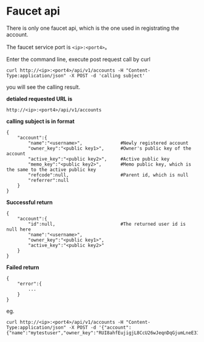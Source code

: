 # Faucet api

There is only one faucet api, which is the one used in registrating the account.

The faucet service port is `<ip>:<port4>`。

Enter the command line, execute post request call by curl

```
curl http://<ip>:<port4>/api/v1/accounts -H "Content-Type:application/json" -X POST -d 'calling subject'
```
you will see the calling result.


<b> detialed requested URL is </b>

`http://<ip>:<port4>/api/v1/accounts`


<b> calling subject is in format </b>

```
{
    "account":{
        "name":"<username>",              #Newly registered account
        "owner_key":"<public key1>",      #Owner's public key of the account
        "active_key":"<public key2>",     #Active public key
        "memo_key":"<public key2>",       #Memo public key, which is the same to the active public key
        "refcode":null,                   #Parent id, which is null
        "referrer":null
    }				
}
```

<b> Successful return </b>
```
{
    "account":{
        "id":null,                        #The returned user id is null here
        "name":"<username>",
        "owner_key":"<public key1>",
        "active_key":"<public key2>"
    }
}
```

<b> Failed return </b>
```
{
    "error":{
        ...
    }
}
```


eg. 
```
curl http://<ip>:<port4>/api/v1/accounts -H "Content-Type:application/json" -X POST -d '{"account":{"name":"mytestuser","owner_key":"RUI8ahfEujigjL8CcU26wJeqnDqGjumLneE31CShLimBAfWbcHFtS","active_key":"RUI5mJSXTdWs7qFuYTZCUJPrhiasgQatXx8LKxD6jHQXw6NL8h6rc","memo_key":"RUI5mJSXTdWs7qFuYTZCUJPrhiasgQatXx8LKxD6jHQXw6NL8h6rc","refcode":null,"referrer":null}}'
```
